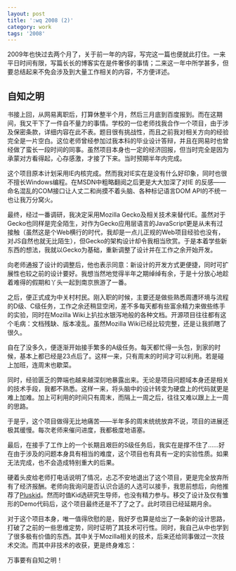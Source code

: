 ```yaml
---
layout: post
title: ':wq 2008 (2)'
category: work
tags: '2008'
---
```


2009年也快过去两个月了，关于前一年的内容，写完这一篇也便就此打住。一来平日时间有限，写篇长长的博客实在是件奢侈的事情；二来这一年中所学甚多，但要总结起来不免会涉及到大量工作相关的内容，不方便详述。

<!-- start -->

## 自知之明

书接上回，从网易离职后，打算休整半个月，然后三月底到百度报到。而在这期间，我又干下了一件自不量力的事情。学校的一位老师找我合作一个项目，由于涉及保密条款，详细内容在此不表。题目很有挑战性，而且之前我对相关方向的经验完全是一片空白。这位老师曾经参加过我本科的毕业设计答辩，并且在网易时也曾经做了蛮长一段时间的同事。虽然项目本身也一定的经济回报，但当时完全是因为承蒙对方看得起，心存感激，才接了下来。当时预期半年内完成。

这个项目原本计划采用IE内核完成。然而我对IE实在是没有什么好印象，同时也很不擅长Windows编程。在MSDN中粗略翻阅之后更是大大加深了对IE 的反感——命名混乱的COM接口让人丈二和尚摸不着头脑、各种标记语言DOM API的不统一也让我万分窝火。

最终，经过一番调研，我决定采用Mozilla Gecko及相关技术来替代IE。虽然对于Gecko也同样是完全陌生，对作为Gecko应用层语言的JavaScript更是从未有过接触（虽然这是个Web横行的时代，我却是一点儿正规的Web项目经验也没有，对JS自然也就无比陌生），但Gecko的架构设计却令我相当欣赏。于是本着学些新东西的想法，我就以Gecko为基础，重新调整了设计并在工作之余开始开发。

向老师通报了设计的调整后，他也表示同意：新设计的开发方式更便捷，同时可扩展性也较之前的设计要好。我想当然地觉得半年之期绰绰有余，于是十分放心地趁着难得的假期和丫头一起到南京旅游了一番。

之后，便正式成为中关村村民。刚入职的时候，主要还是做些熟悉周遭环境与流程的D级、C级任务，工作之余还稍显空闲，差不多每天都有些富余精力来做些练手的实验，同时在Mozilla Wiki上扒拉水银泻地般的各种文档。开源项目往往都有这个毛病：文档残缺、版本凌乱。虽然Mozilla Wiki已经比较完整，还是让我抓瞎了很久。

自在了没多久，便逐渐开始接手繁多的A级任务。每天都忙得一头包，到家的时候，基本上都已经是23点后了。这样一来，只有周末的时间才可以利用。若是碰上加班，连周末也歇菜。

同时，经验匮乏的弊端也越来越深刻地暴露出来。无论是项目问题域本身还是相关的技术手段，我都不熟悉。这样一来，将头脑中的设计转变为硬盘上的代码就更是难上加难。加上可利用的时间只有周末，而隔上一周之后，往往又难以跟上上一周的思路。

于是乎，这个项目做得无比地痛苦——半年多的周末统统放弃不说，项目的进展还极其缓慢。每次老师来催问进度，我都极度地语塞。

最后，在接手了工作上的一个长期且艰巨的S级任务后，我实在是撑不住了……好在由于涉及的问题本身具有相当的难度，这个项目也有具有一定的实验性质。如果无法完成，也不会造成特别重大的后果。

硬着头皮给老师打电话说明了情况，忐忑不安地退出了这个项目，更是完全放弃所有了经济报酬。老师向我询问是否认识合适的人选可以接手，我思前想后，向他推荐了[Pluskid](http://blog.pluskid.org)。然而时值Kid选研究生导师，也没有精力参与。移交了设计及仅有雏形的Demo代码后，这个项目最终还是不了了之了。此时项目已经延期月余。

对于这个项目本身，唯一值得欣慰的是，我好歹也算是给出了一条新的设计思路，打破了之前的一些思维定势，同时证明了其技术可行性。同时，我自己从中也学到了很多极有价值的东西。其中关于Mozilla相关的技术，后来还给同事做过一次技术交流。而其中非技术的收获，更是终身难忘：

万事要有自知之明！

<!-- end -->
